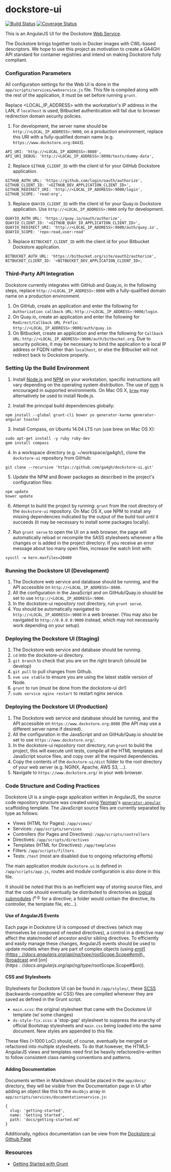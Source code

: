 # dockstore-ui
[![Build Status](https://travis-ci.org/ga4gh/dockstore-ui.svg?branch=develop)](https://travis-ci.org/ga4gh/dockstore-ui)
[![Coverage Status](https://coveralls.io/repos/github/ga4gh/dockstore-ui/badge.svg?branch=develop)](https://coveralls.io/github/ga4gh/dockstore-ui?branch=develop)

This is an AngularJS UI for the Dockstore [Web Service](https://github.com/ga4gh/dockstore).

The Dockstore brings together tools in Docker images with CWL-based descriptors.  We hope to use this project as motivation to create a GA4GH API standard for container registries and intend on making Dockstore fully compliant.

### Configuration Parameters

All configuration settings for the Web UI is done in the `app/scripts/services/webservice.js` file. This file is compiled along with the rest of the application, it must be set before running `grunt`.

Replace <LOCAL_IP_ADDRESS> with the workstation's IP address in the LAN, if `localhost` is used, Bitbucket authentication will fail due to browser redirection domain security policies.

1. For development, the server name should be `http://<LOCAL_IP_ADDRESS>:9000`, on a production environment, replace this URI with a fully-qualified domain name (e.g. `https://www.dockstore.org:8443`).
  ```
  API_URI: 'http://<LOCAL_IP_ADDRESS>:8080',
  API_URI_DEBUG: 'http://<LOCAL_IP_ADDRESS>:8090/tests/dummy-data',
  ```

2. Replace `GITHUB_CLIENT_ID` with the client id for your GitHub Dockstore application.
  ```
  GITHUB_AUTH_URL: 'https://github.com/login/oauth/authorize',
  GITHUB_CLIENT_ID: '<GITHUB_DEV_APPLICATION_CLIENT_ID>',
  GITHUB_REDIRECT_URI: 'http://<LOCAL_IP_ADDRESS>:9000/login',
  GITHUB_SCOPE: 'read:org',
  ```

3. Replace `QUAYIO_CLIENT_ID` with the client id for your Quay.io Dockstore application. Use `http://<LOCAL_IP_ADDRESS>:9000` only for development.
  ```
  QUAYIO_AUTH_URL: 'https://quay.io/oauth/authorize',
  QUAYIO_CLIENT_ID: '<GITHUB_QUAY_IO_APPLICATION_CLIENT_ID>',
  QUAYIO_REDIRECT_URI: 'http://<LOCAL_IP_ADDRESS>:9000/auth/quay.io',
  QUAYIO_SCOPE: 'repo:read,user:read'
  ```

3. Replace `BITBUCKET_CLIENT_ID` with the client id for your Bitbucket Dockstore application.
  ```
  BITBUCKET_AUTH_URL: 'https://bitbucket.org/site/oauth2/authorize',
  BITBUCKET_CLIENT_ID: '<BITBUCKET_DEV_APPLICATION_CLIENT_ID>,
  ```

### Third-Party API Integration

Dockstore currently integrates with GitHub and Quay.io, in the following steps, replace `http://<LOCAL_IP_ADDRESS>:9000` with a fully-qualified domain name on a production environment.

1. On GitHub, create an application and enter the following for `Authorization callback URL`: `http://<LOCAL_IP_ADDRESS>:9000/login`.
2. On Quay.io, create an application and enter the following for `Redirect/Callback URL Prefix`: `http://<LOCAL_IP_ADDRESS>:9000/auth/quay.io`.
3. On Bitbucket, create an application and enter the following for `Callback URL`: `http://<LOCAL_IP_ADDRESS>:9000/auth/bitbucket.org`. Due to security policies, it may be necessary to bind the application to a local IP address or FQDN rather than `localhost`, or else the Bitbucket will not redirect back to Dockstore properly.

### Setting Up the Build Environment

1. Install [Node.js](https://nodejs.org/en/) and [NPM](https://www.npmjs.com/) on your workstation, specific instructions will vary depending on the operating system distribution. The use of [nvm](https://github.com/creationix/nvm) is encouraged in supported environments. On Mac OS X, [`brew`](http://brew.sh/) may alternatively be used to install Node.js.

2. Install the principal build dependencies globally:

  ```
  npm install --global grunt-cli bower yo generator-karma generator-angular toaster
  ```

3. Install Compass, on Ubuntu 14.04 LTS run (use brew on Mac OS X):

  ```
  sudo apt-get install -y ruby ruby-dev
  gem install compass
  ```

4. In a workspace directory (e.g. ~/workspace/ga4gh/), clone the `dockstore-ui` repository from GitHub:

  ```
  git clone --recursive 'https://github.com/ga4gh/dockstore-ui.git'
  ```

5. Update the NPM and Bower packages as described in the project's configuration files:

  ```
  npm update
  bower update
  ```

6. Attempt to build the project by running: `grunt` from the root directory of the `dockstore-ui` repository. On Mac OS X, use NPM to install any missing dependencies indicated by the output of the build tool until it succeeds (it may be necessary to install some packages locally).

7. Run `grunt serve` to open the UI on a web browser, the page will automatically reload or recompile the SASS stylesheets whenever a file changes or is added in the project directory. If you receive an error message about too many open files, increase the watch limit with:

  ```
  sysctl -w kern.maxfiles=20480
  ```

### Running the Dockstore UI (Development)

1. The Dockstore web service and database should be running, and the API accessible on `http://<LOCAL_IP_ADDRESS>:8080`.
2. All the configuration in the JavaScript and on GitHub/Quay.io should be set to use `http://<LOCAL_IP_ADDRESS>:9000`.
3. In the dockstore-ui repository root directory, run `grunt serve`.
4. You should be automatically navigated to `http://<LOCAL_IP_ADDRESS>:9000` in a web browser. (You may also be navigated to `http://0.0.0.0:9000` instead, which may not necessarily work depending on your setup). 

### Deploying the Dockstore UI (Staging)
1. The Dockstore web service and database should be running.
2. `cd` into the dockstore-ui directory.
3. `git branch` to check that you are on the right branch (should be develop)
4. `git pull` to pull changes from Github.
5. `nvm use stable` to ensure you are using the latest stable version of Node.
6. `grunt` to run (must be done from the dockstore-ui dir!)
7. `sudo service nginx restart` to restart nginx service.

### Deploying the Dockstore UI (Production)
1. The Dockstore web service and database should be running, and the API accessible on `https://www.dockstore.org:8080` (the API may use a different server name if desired).
2. All the configuration in the JavaScript and on GitHub/Quay.io should be set to use `https://www.dockstore.org/`.
3. In the dockstore-ui repository root directory, run `grunt` to build the project, this will execute unit tests, compile all the HTML templates and JavaScript source files, and copy over all the required dependencies.
4. Copy the contents of the `dockstore-ui/dist` folder to the root directory of your web server (e.g. NGINX, Apache, AWS S3, ...).
5. Navigate to `https://www.dockstore.org/` in your web browser.

### Code Structure and Coding Practices

Dockstore UI is a single-page application written in AngularJS, the source code repository structure was created using [Yeoman](http://yeoman.io/)'s [`generator-angular`](https://github.com/yeoman/generator-angular) scaffolding template. The JavaScript source files are currently separated by type as follows:

* Views (HTML for Pages): `/app/views/`
* Services: `/app/scripts/services`
* Controllers (for Pages and Directives): `/app/scripts/controllers`
* Directives: `/app/scripts/directives`
* Templates (HTML for Directives): `/app/templates`
* Filters: `/app/scripts/filters`
* Tests: `/test` (most are disabled due to ongoing refactoring efforts)

The main application module `dockstore.ui` is defined in `/app/scripts/app.js`, routes and module configuration is also done in this file.

It should be noted that this is an inefficient way of storing source files, and that the code should eventually be distributed to directories as [logical submodules](https://scotch.io/tutorials/angularjs-best-practices-directory-structure) (<sup>e.g.</sup> for a directive; a folder would contain the directive, its controller, the template file, etc...).

#### Use of AngularJS Events

Each page in Dockstore UI is composed of directives (which may themselves be composed of nested directives), a control in a directive may affect the state/model of ancestor and/or sibling directives. To efficiently and easily manage these changes, AngularJS events should be used to update models when they are part of complex objects (using [$emit](https://docs.angularjs.org/api/ng/type/$rootScope.Scope#$emit), [$broadcast](https://docs.angularjs.org/api/ng/type/$rootScope.Scope#$broadcast) and [$on](https://docs.angularjs.org/api/ng/type/$rootScope.Scope#$on)).

#### CSS and Stylesheets

Stylesheets for Dockstore UI can be found in `/app/styles/`, these [SCSS](http://sass-lang.com/) (backwards-compatible w/ CSS) files are compiled whenever they are saved as defined in the Grunt script.

* `main.scss`: the original stylesheet that came with the Dockstore UI template (w/ some changes)
* `ds-style-fix.scss`: a 'stop-gap' stylesheet to suppress the anarchy of official Bootstrap stylesheets and `main.css` being loaded into the same document. New styles are appended to this file.

These files (>1000 LoC) should, of course, eventually be merged or refactored into multiple stylesheets. To do that however, the HTML5-AngularJS views and templates need first be heavily refactored/re-written to follow consistent class naming conventions and patterns.

#### Adding Documentation

Documents written in Markdown should be placed in the `app/docs/` directory, they will be visible from the Documentation page in UI after adding an object like this to the `docObjs` array in `app/scripts/services/documentationservice.js`:
```
{
  slug: 'getting-started',
  name: 'Getting Started',
  path: 'docs/getting-started.md'
}
```
Additionally, ngdocs documentation can be view from the [Dockstore-ui Github Page](https://ga4gh.github.io/dockstore-ui)

### Resources

+ [Getting Started with Grunt](http://blog.teamtreehouse.com/getting-started-with-grunt)
